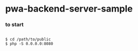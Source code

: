 # pwa-backend-server-sample


### to start
```shell

$ cd /path/to/public
$ php -S 0.0.0.0:8080

```
